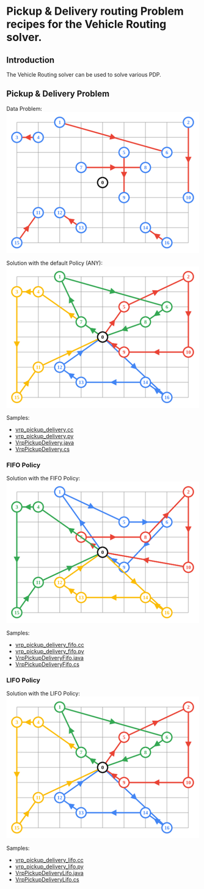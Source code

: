# Pickup & Delivery routing Problem recipes for the Vehicle Routing solver.

## Introduction

The Vehicle Routing solver can be used to solve various PDP.

## Pickup & Delivery Problem
Data Problem:
![problem](vrp_pickup_delivery.svg)

Solution with the default Policy (ANY):
![solution](vrp_pickup_delivery_solution.svg)

Samples:

*   [vrp_pickup_delivery.cc](../samples/vrp_pickup_delivery.cc)
*   [vrp_pickup_delivery.py](../samples/vrp_pickup_delivery.py)
*   [VrpPickupDelivery.java](../samples/VrpPickupDelivery.java)
*   [VrpPickupDelivery.cs](../samples/VrpPickupDelivery.cs)

### FIFO Policy
Solution with the FIFO Policy:
![solution](vrp_pickup_delivery_fifo_solution.svg)

Samples:

*   [vrp_pickup_delivery_fifo.cc](../samples/vrp_pickup_delivery_fifo.cc)
*   [vrp_pickup_delivery_fifo.py](../samples/vrp_pickup_delivery_fifo.py)
*   [VrpPickupDeliveryFifo.java](../samples/VrpPickupDeliveryFifo.java)
*   [VrpPickupDeliveryFifo.cs](../samples/VrpPickupDeliveryFifo.cs)

### LIFO Policy
Solution with the LIFO Policy:
![solution](vrp_pickup_delivery_lifo_solution.svg)

Samples:

*   [vrp_pickup_delivery_lifo.cc](../samples/vrp_pickup_delivery_lifo.cc)
*   [vrp_pickup_delivery_lifo.py](../samples/vrp_pickup_delivery_lifo.py)
*   [VrpPickupDeliveryLifo.java](../samples/VrpPickupDeliveryLifo.java)
*   [VrpPickupDeliveryLifo.cs](../samples/VrpPickupDeliveryLifo.cs)
